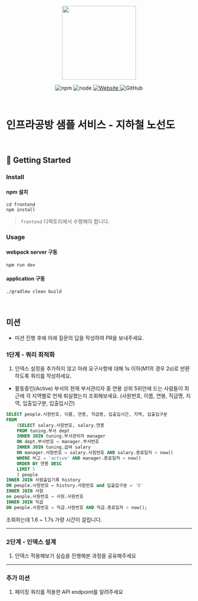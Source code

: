 <p align="center">
    <img width="200px;" src="https://raw.githubusercontent.com/woowacourse/atdd-subway-admin-frontend/master/images/main_logo.png"/>
</p>
<p align="center">
  <img alt="npm" src="https://img.shields.io/badge/npm-%3E%3D%205.5.0-blue">
  <img alt="node" src="https://img.shields.io/badge/node-%3E%3D%209.3.0-blue">
  <a href="https://edu.nextstep.camp/c/R89PYi5H" alt="nextstep atdd">
    <img alt="Website" src="https://img.shields.io/website?url=https%3A%2F%2Fedu.nextstep.camp%2Fc%2FR89PYi5H">
  </a>
  <img alt="GitHub" src="https://img.shields.io/github/license/next-step/atdd-subway-service">
</p>

<br>

# 인프라공방 샘플 서비스 - 지하철 노선도

<br>

## 🚀 Getting Started

### Install
#### npm 설치
```
cd frontend
npm install
```
> `frontend` 디렉토리에서 수행해야 합니다.

### Usage
#### webpack server 구동
```
npm run dev
```
#### application 구동
```
./gradlew clean build
```
<br>

## 미션

* 미션 진행 후에 아래 질문의 답을 작성하여 PR을 보내주세요.

### 1단계 - 쿼리 최적화

1. 인덱스 설정을 추가하지 않고 아래 요구사항에 대해 1s 이하(M1의 경우 2s)로 반환하도록 쿼리를 작성하세요.

- 활동중인(Active) 부서의 현재 부서관리자 중 연봉 상위 5위안에 드는 사람들이 최근에 각 지역별로 언제 퇴실했는지 조회해보세요. (사원번호, 이름, 연봉, 직급명, 지역, 입출입구분, 입출입시간)

``` sql
SELECT people.사원번호, 이름, 연봉, 직급명, 입출입시간, 지역, 입출입구분
FROM
	(SELECT salary.사원번호, salary.연봉
	FROM tuning.부서 dept
	INNER JOIN tuning.부서관리자 manager 
	ON dept.부서번호 = manager.부서번호
	INNER JOIN tuning.급여 salary 
	ON manager.사원번호 = salary.사원번호 AND salary.종료일자 > now()
	WHERE 비고 = 'active' AND manager.종료일자 > now()
    ORDER BY 연봉 DESC
    LIMIT 5
    ) people
INNER JOIN 사원출입기록 history
ON people.사원번호 = history.사원번호 and 입출입구분 = 'O'
INNER JOIN 사원 
on people.사원번호 = 사원.사원번호
INNER JOIN 직급
ON people.사원번호 = 직급.사원번호 AND 직급.종료일자 > now();

```

조회하는데 1.6 ~ 1.7s 가량 시간이 걸립니다.

---

### 2단계 - 인덱스 설계

1. 인덱스 적용해보기 실습을 진행해본 과정을 공유해주세요

---

### 추가 미션

1. 페이징 쿼리를 적용한 API endpoint를 알려주세요
